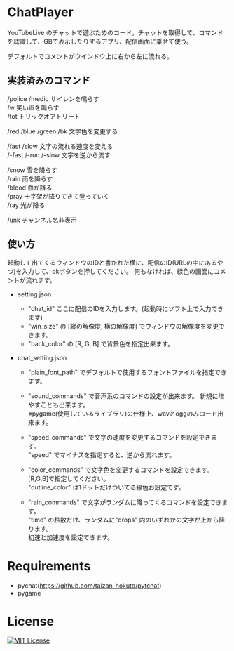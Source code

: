 # ChatPlayer
YouTubeLive のチャットで遊ぶためのコード。チャットを取得して、コマンドを認識して、GBで表示したりするアプリ、配信画面に乗せて使う。

デフォルトでコメントがウインドウ上に右から左に流れる。

## 実装済みのコマンド
/police /medic サイレンを鳴らす\
/w 笑い声を鳴らす\
/tot トリックオアトリート

/red /blue /green /bk 文字色を変更する

/fast /slow 文字の流れる速度を変える \
/-fast /-run /-slow 文字を逆から流す

/snow 雪を降らす \
/rain 雨を降らす \
/blood 血が降る \
/pray 十字架が降りてきて登っていく \
/ray 光が降る

/unk チャンネル名非表示

## 使い方
起動して出てくるウィンドウのIDと書かれた横に、配信のID(URLの中にあるやつ)を入力して、okボタンを押してください。
何もなければ、緑色の画面にコメントが流れます。

- setting.json
    - "chat_id" ここに配信のIDを入力します。(起動時にソフト上で入力できます)
	- "win_size" の [縦の解像度, 横の解像度] でウィンドウの解像度を変更できます。
	- "back_color" の [R, G, B] で背景色を指定出来ます。

- chat_setting.json
	- "plain_font_path" でデフォルトで使用するフォントファイルを指定できます。
		
	- "sound_commands" で音声系のコマンドの設定が出来ます。
	    新規に増やすことも出来ます。\
	    ※pygame(使用しているライブラリ)の仕様上、wavとoggのみロード出来ます。
		
	- "speed_commands" で文字の速度を変更するコマンドを設定できます。\
	    "speed" でマイナスを指定すると、逆から流れます。
		
	- "color_commands" で文字色を変更するコマンドを設定できます。\
		[R,G,B]で指定してください。\
		"outline_color" は1ドットだけついてる縁色お設定です。

	- "rain_commands" で文字がランダムに降ってくるコマンドを設定できます。\
		"time" の秒数だけ、ランダムに"drops" 内のいずれかの文字が上から降ります。\
		初速と加速度を設定できます。

# Requirements
- pychat(https://github.com/taizan-hokuto/pytchat)
- pygame

# License
[![MIT License](http://img.shields.io/badge/license-MIT-blue.svg?style=flat)](LICENSE)